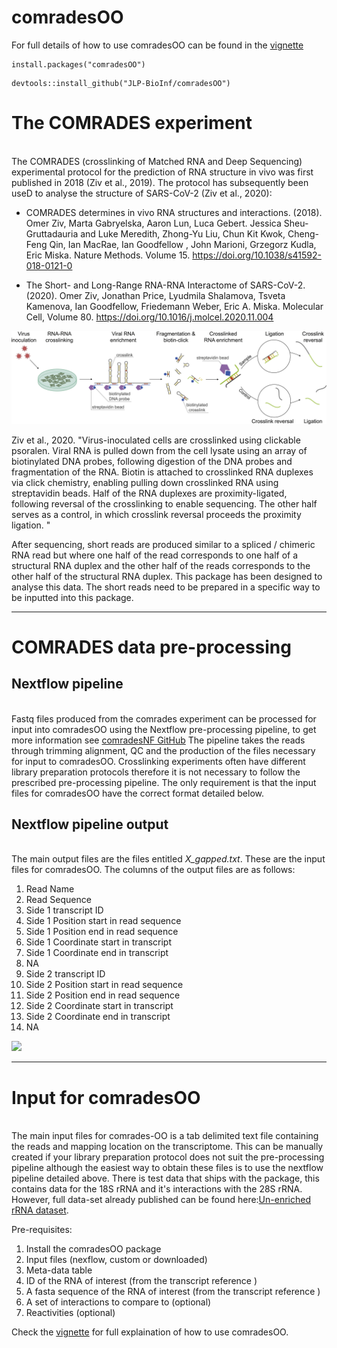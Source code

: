 # comradesOO

For full details of how to use comradesOO can be found in the [vignette](https://cran.r-project.org/web/packages/comradesOO/vignettes/comradesOO.html)

```
install.packages("comradesOO")
```

```
devtools::install_github("JLP-BioInf/comradesOO")
```


# The COMRADES experiment
\
The COMRADES (crosslinking of Matched RNA and Deep Sequencing) experimental protocol for the prediction of RNA structure in vivo was first published in 2018 (Ziv et al., 2019). The protocol has subsequently been useD to analyse the structure of SARS-CoV-2 (Ziv et al., 2020):

* COMRADES determines in vivo RNA structures and interactions. (2018). Omer Ziv, Marta Gabryelska, Aaron Lun, Luca Gebert. Jessica Sheu-Gruttadauria and Luke Meredith, Zhong-Yu Liu,  Chun Kit Kwok, Cheng-Feng Qin, Ian MacRae, Ian Goodfellow , John Marioni, Grzegorz Kudla, Eric Miska.  Nature Methods. Volume 15. https://doi.org/10.1038/s41592-018-0121-0   

* The Short- and Long-Range RNA-RNA Interactome of SARS-CoV-2. (2020). Omer Ziv, Jonathan Price, Lyudmila Shalamova, Tsveta Kamenova, Ian Goodfellow, Friedemann Weber, Eric A. Miska. Molecular Cell,
Volume 80. https://doi.org/10.1016/j.molcel.2020.11.004


![](https://github.com/JLP-BioInf/comradesOO/blob/main/vignettes/comradesProtocol.jpg)

Ziv et al., 2020. "Virus-inoculated cells are crosslinked using clickable psoralen. Viral RNA is pulled down from the cell lysate using an array of biotinylated DNA probes, following digestion of the DNA probes and fragmentation of the RNA. Biotin is attached to crosslinked RNA duplexes via click chemistry, enabling pulling down crosslinked RNA using streptavidin beads. Half of the RNA duplexes are proximity-ligated, following reversal of the crosslinking to enable sequencing. The other half serves as a control, in which crosslink reversal proceeds the proximity ligation. "

After sequencing, short reads are produced similar to a spliced / chimeric RNA read but where one half of the read corresponds to one half of a structural RNA duplex and the other half of the reads corresponds to the other half of the structural RNA duplex. This package has been designed to analyse this data. The short reads need to be prepared in a specific way to be inputted into this package.

---

# COMRADES data pre-processing

## Nextflow pipeline
\
Fastq files produced from the comrades experiment can be processed for input into comradesOO using the Nextflow pre-processing pipeline, to get more information see [comradesNF GitHub](https://github.com/JLP-BioInf/comradesNF) The pipeline  takes the reads through trimming alignment, QC and the production of the files necessary for input to comradesOO. Crosslinking experiments often have different library preparation protocols therefore it is not necessary to follow the prescribed pre-processing pipeline. The only requirement is that the input files for comradesOO have the correct format detailed below.


## Nextflow pipeline output
\
The main output files are the files entitled *X_gapped.txt*. These are the input files for comradesOO. The columns of the output files are as follows:

1. Read Name
2. Read Sequence
3. Side 1 transcript ID
4. Side 1 Position start in read sequence
5. Side 1 Position end in read sequence
6. Side 1 Coordinate start in transcript
7. Side 1 Coordinate end in transcript
8. NA
9. Side 2 transcript ID
10. Side 2 Position start in read sequence
11. Side 2 Position end in read sequence
12. Side 2 Coordinate start in transcript
13. Side 2 Coordinate end in transcript
14. NA


![](https://github.com/JLP-BioInf/comradesOO/blob/main/vignettes/inputFileSchematic.jpg)


---

# Input for comradesOO
\
The main input files for comrades-OO is a tab delimited text file containing the reads and mapping location on the transcriptome. This can be manually created if your library preparation protocol does not suit the pre-processing pipeline although the easiest way to obtain these files is to use the nextflow pipeline detailed above. There is test data that ships with the package, this contains data for the 18S rRNA and it's interactions with the 28S rRNA. However, full data-set already published can be found here:[Un-enriched rRNA dataset](https://www.ncbi.nlm.nih.gov/geo/query/acc.cgi?acc=GSE246412).

Pre-requisites:

1. Install the comradesOO package
2. Input files (nexflow, custom or downloaded)
3. Meta-data table
4. ID of the RNA of interest (from the transcript reference )
5. A fasta sequence of the RNA of interest  (from the transcript reference )
6. A set of interactions to compare to (optional)
6. Reactivities (optional)


Check the [vignette](https://cran.r-project.org/web/packages/comradesOO/vignettes/comradesOO.html) for full explaination of how to use comradesOO.
